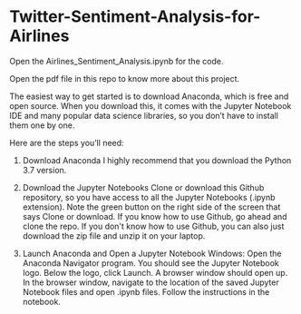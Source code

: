 # Twitter-Sentiment-Analysis-for-Airlines

Open the Airlines_Sentiment_Analysis.ipynb for the code.

Open the pdf file in this repo to know more about this project.

The easiest way to get started is to download Anaconda, which is free and open source. When you download this, it comes with the Jupyter Notebook IDE and many popular data science libraries, so you don’t have to install them one by one.

Here are the steps you’ll need:

1. Download Anaconda
I highly recommend that you download the Python 3.7 version.

2. Download the Jupyter Notebooks
Clone or download this Github repository, so you have access to all the Jupyter Notebooks (.ipynb extension). Note the green button on the right side of the screen that says Clone or download. If you know how to use Github, go ahead and clone the repo. If you don't know how to use Github, you can also just download the zip file and unzip it on your laptop.

3. Launch Anaconda and Open a Jupyter Notebook
Windows: Open the Anaconda Navigator program. You should see the Jupyter Notebook logo. Below the logo, click Launch. A browser window should open up. In the browser window, navigate to the location of the saved Jupyter Notebook files and open .ipynb files. Follow the instructions in the notebook.


